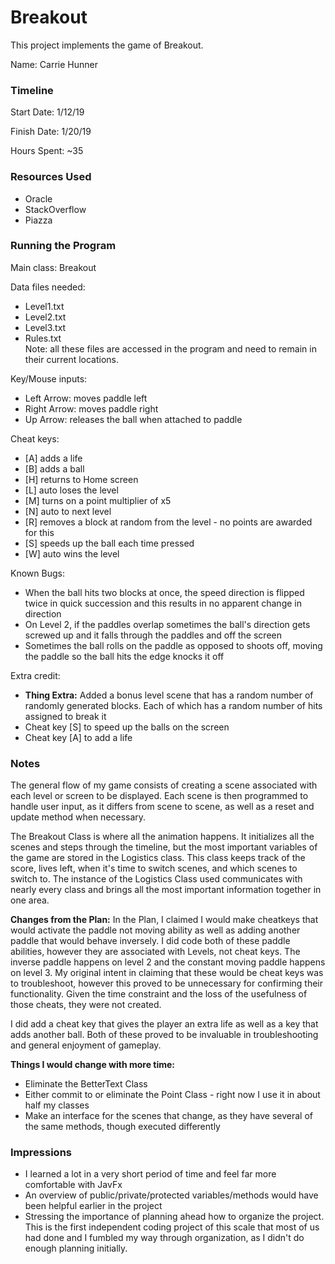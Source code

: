 Breakout
====

This project implements the game of Breakout.

Name: Carrie Hunner

### Timeline

Start Date: 1/12/19

Finish Date: 1/20/19

Hours Spent: ~35

### Resources Used
* Oracle
* StackOverflow
* Piazza

### Running the Program

Main class: Breakout

Data files needed:   
* Level1.txt
* Level2.txt
* Level3.txt
* Rules.txt  
Note: all these files are accessed in the program and need to 
remain in their current locations.

Key/Mouse inputs:  
* Left Arrow: moves paddle left
* Right Arrow: moves paddle right
* Up Arrow: releases the ball when attached to paddle


Cheat keys:
* [A] adds a life
* [B] adds a ball
* [H] returns to Home screen
* [L] auto loses the level
* [M] turns on a point multiplier of x5
* [N] auto to next level
* [R] removes a block at random from the level - no points are awarded for this
* [S] speeds up the ball each time pressed
* [W] auto wins the level

Known Bugs:
* When the ball hits two blocks at once, the speed direction is flipped
twice in quick succession and this results in no apparent change in direction
* On Level 2, if the paddles overlap sometimes the ball's direction
gets screwed up and it falls through the paddles and off the screen
* Sometimes the ball rolls on the paddle as opposed to shoots off, 
moving the paddle so the ball hits the edge knocks it off

Extra credit:
* **Thing Extra:** Added a bonus level scene that has a random number
of randomly generated blocks. Each of which has a random number
of hits assigned to break it
* Cheat key [S] to speed up the balls on the screen
* Cheat key [A] to add a life


### Notes
The general flow of my game consists of creating a scene associated
with each level or screen to be displayed. Each scene is then 
programmed to handle user input, as it differs from scene to scene, as
well as a reset and update method when necessary.

The Breakout Class is where all the animation happens. It initializes
all the scenes and steps through the timeline, but the most important
variables of the game are stored in the Logistics class. This class 
keeps track of the score, lives left, when it's time to switch scenes,
and which scenes to switch to. The instance of the Logistics Class used
communicates with nearly every class and brings all the most important
information together in one area.

**Changes from the Plan:** In the Plan, I claimed I would make
cheatkeys that would activate the paddle not moving ability as well
as adding another paddle that would behave inversely. I did code both
of these paddle abilities, however they are associated with Levels,
not cheat keys. The inverse paddle happens on level 2 and the 
constant moving paddle happens on level 3. My original intent
in claiming that these would be cheat keys was to troubleshoot, however
this proved to be unnecessary for confirming their functionality.
Given the time constraint and the loss of the usefulness of those
cheats, they were not created. 

I did add a cheat key that gives the player an extra life as well
as a key that adds another ball. Both of these proved to be invaluable
in troubleshooting and general enjoyment of gameplay. 

**Things I would change with more time:**
* Eliminate the BetterText Class
* Either commit to or eliminate the Point Class - right now
I use it in about half my classes
* Make an interface for the scenes that change, as they have
several of the same methods, though executed differently



### Impressions
* I learned a lot in a very short period of time and feel far more
comfortable with JavFx
* An overview of public/private/protected variables/methods
would have been helpful earlier in the project
* Stressing the importance of planning ahead how to organize the
project. This is the first independent coding project of this
scale that most of us had done and I fumbled my way through organization,
as I didn't do enough planning initially.